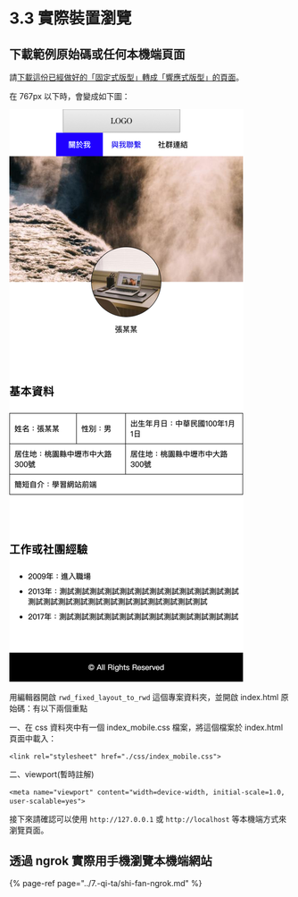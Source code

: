 # 3.3 實際裝置瀏覽

## 下載範例原始碼或任何本機端頁面

請[下載這份已經做好的「固定式版型」轉成「響應式版型」的頁面](http://notes.carlos-studio.com/download/rwd_fixed_layout_to_rwd.zip)。

在 767px 以下時，會變成如下圖：

![](../.gitbook/assets/fixed_size_to_rwd.png)

用編輯器開啟 `rwd_fixed_layout_to_rwd` 這個專案資料夾，並開啟 index.html 原始碼：有以下兩個重點

一、在 css 資料夾中有一個 index\_mobile.css 檔案，將這個檔案於 index.html 頁面中載入：

```markup
<link rel="stylesheet" href="./css/index_mobile.css">
```

二、viewport\(暫時註解\)

```markup
<meta name="viewport" content="width=device-width, initial-scale=1.0, user-scalable=yes">
```

接下來請確認可以使用 `http://127.0.0.1` 或 `http://localhost` 等本機端方式來瀏覽頁面。

## 透過 ngrok 實際用手機瀏覽本機端網站

{% page-ref page="../7.-qi-ta/shi-fan-ngrok.md" %}

